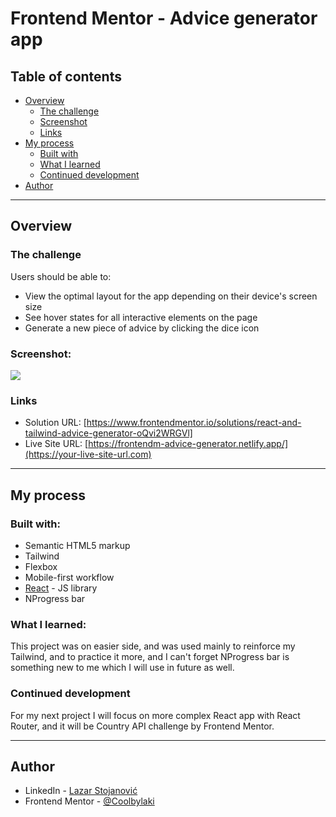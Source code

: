 # Frontend Mentor - Advice generator app

## Table of contents

- [Overview](#overview)
  - [The challenge](#the-challenge)
  - [Screenshot](#screenshot)
  - [Links](#links)
- [My process](#my-process)
  - [Built with](#built-with)
  - [What I learned](#what-i-learned)
  - [Continued development](#continued-development)
- [Author](#author)

<hr>

## Overview

### The challenge

Users should be able to:

- View the optimal layout for the app depending on their device's screen size
- See hover states for all interactive elements on the page
- Generate a new piece of advice by clicking the dice icon

### Screenshot:

![](https://i.ibb.co/j5335CR/Screenshot-2.png)

### Links

- Solution URL: [https://www.frontendmentor.io/solutions/react-and-tailwind-advice-generator-oQvi2WRGVl]
- Live Site URL: [https://frontendm-advice-generator.netlify.app/](https://your-live-site-url.com)

<hr>

## My process

### Built with:

- Semantic HTML5 markup
- Tailwind
- Flexbox
- Mobile-first workflow
- [React](https://reactjs.org/) - JS library
- NProgress bar

### What I learned:

This project was on easier side, and was used mainly to reinforce my Tailwind, and to practice it more, and I can't forget NProgress bar is something new to me which I will use in future as well.

### Continued development

For my next project I will focus on more complex React app with React Router, and it will be Country API challenge by Frontend Mentor.

<hr>

## Author

- LinkedIn - [Lazar Stojanović](https://www.linkedin.com/in/lazar-stojanovi%C4%871998/)
- Frontend Mentor - [@Coolbylaki](https://www.frontendmentor.io/profile/yourusername)
